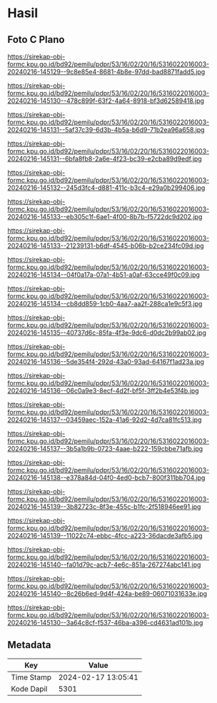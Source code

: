 # Hasil

## Foto C Plano

https://sirekap-obj-formc.kpu.go.id/bd92/pemilu/pdpr/53/16/02/20/16/5316022016003-20240216-145129--9c8e85e4-8681-4b8e-97dd-bad8871fadd5.jpg

https://sirekap-obj-formc.kpu.go.id/bd92/pemilu/pdpr/53/16/02/20/16/5316022016003-20240216-145130--478c899f-63f2-4a64-8918-bf3d62589418.jpg

https://sirekap-obj-formc.kpu.go.id/bd92/pemilu/pdpr/53/16/02/20/16/5316022016003-20240216-145131--5af37c39-6d3b-4b5a-b6d9-71b2ea96a658.jpg

https://sirekap-obj-formc.kpu.go.id/bd92/pemilu/pdpr/53/16/02/20/16/5316022016003-20240216-145131--6bfa8fb8-2a6e-4f23-bc39-e2cba89d9edf.jpg

https://sirekap-obj-formc.kpu.go.id/bd92/pemilu/pdpr/53/16/02/20/16/5316022016003-20240216-145132--245d3fc4-d881-411c-b3c4-e29a0b299406.jpg

https://sirekap-obj-formc.kpu.go.id/bd92/pemilu/pdpr/53/16/02/20/16/5316022016003-20240216-145133--eb305c1f-6ae1-4f00-8b7b-f5722dc9d202.jpg

https://sirekap-obj-formc.kpu.go.id/bd92/pemilu/pdpr/53/16/02/20/16/5316022016003-20240216-145133--21239131-b6df-4545-b06b-b2ce234fc09d.jpg

https://sirekap-obj-formc.kpu.go.id/bd92/pemilu/pdpr/53/16/02/20/16/5316022016003-20240216-145134--04f0a17a-07a1-4b51-a0af-63cce49f0c09.jpg

https://sirekap-obj-formc.kpu.go.id/bd92/pemilu/pdpr/53/16/02/20/16/5316022016003-20240216-145134--cb8dd859-1cb0-4aa7-aa2f-288ca1e9c5f3.jpg

https://sirekap-obj-formc.kpu.go.id/bd92/pemilu/pdpr/53/16/02/20/16/5316022016003-20240216-145135--40737d6c-85fa-4f3e-9dc6-d0dc2b99ab02.jpg

https://sirekap-obj-formc.kpu.go.id/bd92/pemilu/pdpr/53/16/02/20/16/5316022016003-20240216-145136--5de354f4-292d-43a0-93ad-64167f1ad23a.jpg

https://sirekap-obj-formc.kpu.go.id/bd92/pemilu/pdpr/53/16/02/20/16/5316022016003-20240216-145136--06c0a9e3-8ecf-4d2f-bf5f-3ff2b4e53f4b.jpg

https://sirekap-obj-formc.kpu.go.id/bd92/pemilu/pdpr/53/16/02/20/16/5316022016003-20240216-145137--03459aec-152a-41a6-92d2-4d7ca81fc513.jpg

https://sirekap-obj-formc.kpu.go.id/bd92/pemilu/pdpr/53/16/02/20/16/5316022016003-20240216-145137--3b5a1b9b-0723-4aae-b222-159cbbe71afb.jpg

https://sirekap-obj-formc.kpu.go.id/bd92/pemilu/pdpr/53/16/02/20/16/5316022016003-20240216-145138--e378a84d-04f0-4ed0-bcb7-800f311bb704.jpg

https://sirekap-obj-formc.kpu.go.id/bd92/pemilu/pdpr/53/16/02/20/16/5316022016003-20240216-145139--3b82723c-8f3e-455c-b1fc-2f518946ee91.jpg

https://sirekap-obj-formc.kpu.go.id/bd92/pemilu/pdpr/53/16/02/20/16/5316022016003-20240216-145139--11022c74-ebbc-4fcc-a223-36dacde3afb5.jpg

https://sirekap-obj-formc.kpu.go.id/bd92/pemilu/pdpr/53/16/02/20/16/5316022016003-20240216-145140--fa01d79c-acb7-4e6c-851a-267274abc141.jpg

https://sirekap-obj-formc.kpu.go.id/bd92/pemilu/pdpr/53/16/02/20/16/5316022016003-20240216-145140--8c26b6ed-9d4f-424a-be89-06071031633e.jpg

https://sirekap-obj-formc.kpu.go.id/bd92/pemilu/pdpr/53/16/02/20/16/5316022016003-20240216-145130--3a64c8cf-f537-46ba-a396-cd4631ad101b.jpg


## Metadata

| Key        | Value               |
| ---------- | ------------------- |
| Time Stamp | 2024-02-17 13:05:41 |
| Kode Dapil | 5301                |



